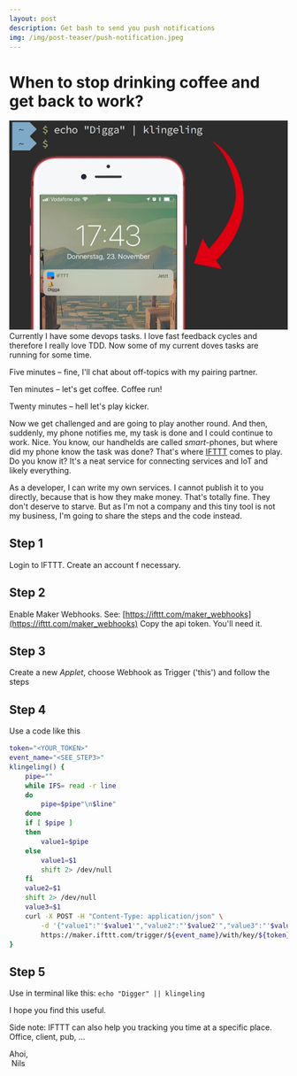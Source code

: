 ```yaml
---
layout: post
description: Get bash to send you push notifications
img: /img/post-teaser/push-notification.jpeg
---
```


# When to stop drinking coffee and get back to work?

![bash](/img/posh.jpg)
Currently I have some devops tasks. I love fast feedback cycles and therefore I really love TDD. Now some of my current doves tasks are running for some time.

Five minutes – fine, I'll chat about off-topics with my pairing partner.

Ten minutes – let's get coffee. Coffee run!

Twenty minutes – hell let's play kicker.

Now we get challenged and are going to play another round. And then, suddenly, my phone notifies me, my task is done and I could continue to work. Nice.
You know, our handhelds are called _smart_-phones, but where did my phone know the task was done?
That's where [IFTTT](http://ifttt.com) comes to play. Do you know it? It's a neat service for connecting services and IoT and likely everything.

As a developer, I can write my own services. I cannot publish it to you directly, because that is how they make money. That's totally fine. They don't deserve to starve. But as I'm not a company and this tiny tool is not my business, I'm going to share the steps and the code instead.
## Step 1
Login to IFTTT. Create an account f necessary.
## Step 2
Enable Maker Webhooks. See: [https://ifttt.com/maker_webhooks](https://ifttt.com/maker_webhooks)
Copy the api token. You'll need it.
## Step 3
Create a new _Applet_, choose Webhook as Trigger ('this') and follow the steps
## Step 4
Use a code like this
```bash
token="<YOUR_TOKEN>"
event_name="<SEE_STEP3>"
klingeling() {
	pipe=""
	while IFS= read -r line
	do
		pipe=$pipe"\n$line"
	done
	if [ $pipe ]
	then
		value1=$pipe
	else
		value1=$1
		shift 2> /dev/null
	fi
	value2=$1
	shift 2> /dev/null
	value3=$1
	curl -X POST -H "Content-Type: application/json" \
		-d '{"value1":"'$value1'","value2":"'$value2'","value3":"'$valu3'"}' \
		https://maker.ifttt.com/trigger/${event_name}/with/key/${token} > /dev/null 2>&1
}
```
## Step 5
Use in terminal like this:
`echo "Digger" || klingeling`

I hope you find this useful.

Side note: IFTTT can also help you tracking you time at a specific place. Office, client, pub, ...

Ahoi,  
&nbsp;Nils
